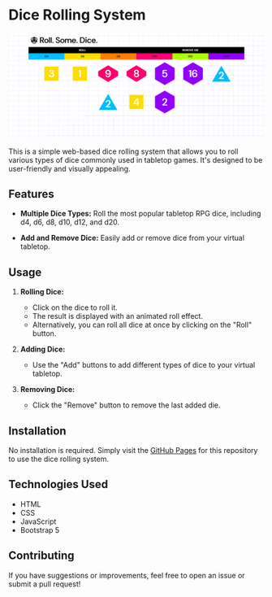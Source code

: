 # Dice Rolling System

![Dice Rolling System](assets/app-preview.png)

This is a simple web-based dice rolling system that allows you to roll various types of dice commonly used in tabletop games. It's designed to be user-friendly and visually appealing.


## Features

- **Multiple Dice Types:** Roll the most popular tabletop RPG dice, including d4, d6, d8, d10, d12, and d20.

- **Add and Remove Dice:** Easily add or remove dice from your virtual tabletop.

## Usage

1. **Rolling Dice:**
   - Click on the dice to roll it.
   - The result is displayed with an animated roll effect.
   - Alternatively, you can roll all dice at once by clicking on the "Roll" button.

2. **Adding Dice:**
   - Use the "Add" buttons to add different types of dice to your virtual tabletop.

3. **Removing Dice:**
   - Click the "Remove" button to remove the last added die.

## Installation

No installation is required. Simply visit the [GitHub Pages](https://candido-caymmi.github.io/dice-roller/) for this repository to use the dice rolling system.

## Technologies Used

- HTML
- CSS
- JavaScript
- Bootstrap 5

## Contributing

If you have suggestions or improvements, feel free to open an issue or submit a pull request!